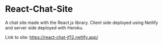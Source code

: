 # React-Chat-Site
A chat site made with the React.js library. Client side deployed using Netlify and server side deployed with Heroku.

Link to site: https://react-chat-jf12.netlify.app/

